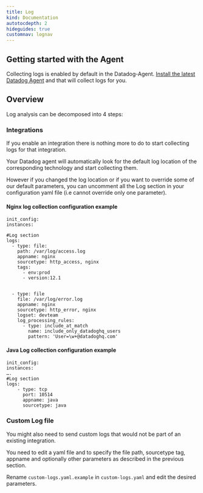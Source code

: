```yaml
---
title: Log
kind: Documentation
autotocdepth: 2
hideguides: true
customnav: lognav
---
```


## Getting started with the Agent

Collecting logs is enabled by default in the Datadog-Agent.
[Install the latest Datadog Agent](https://app.datadoghq.com/account/settings#agent) and that will collect logs for you.

## Overview 

Log analysis can be decomposed into 4 steps:

### Integrations

If you enable an integration there is nothing more to do to start collecting logs for that integration. 

Your Datadog agent will automatically look for the default log location of the corresponding technology and start collecting them.

However if you changed the log location or if you want to override some of our default parameters, you can uncomment all the Log section in your configuration yaml file (i.e cannot override only one parameter). 

#### Nginx log collection configuration example

```
init_config:
instances:

#Log section
logs:
  - type: file:
    path: /var/log/access.log
    appname: nginx
    sourcetype: http_access, nginx
    tags:
      - env:prod
      - version:12.1


  - type: file
    file: /var/log/error.log
    appname: nginx
    sourcetype: http_error, nginx
    logset: devteam
    log_processing_rules:
      - type: include_at_match
        name: include_only_datadoghq_users
        pattern: 'User=\w+@datadoghq.com'
```


#### Java Log collection configuration example

```
init_config:
instances:
….
#Log section
logs:
    - type: tcp
      port: 10514
      appname: java
      sourcetype: java
```

### Custom Log file

You might also need to send custom logs that would not be part of an existing integration.

You need to edit a yaml file and to specify the file path, sourcetype tag, appname and optionally other parameters as described in the previous section.

Rename `custom-logs.yaml.example` in `custom-logs.yaml` and edit the desired parameters.

